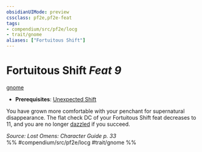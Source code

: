 ```yaml
---
obsidianUIMode: preview
cssclass: pf2e,pf2e-feat
tags:
- compendium/src/pf2e/locg
- trait/gnome
aliases: ["Fortuitous Shift"]
---
```

# Fortuitous Shift  *Feat 9*  
[gnome](/rules/traits/gnome.md)  

- **Prerequisites**: [Unexpected Shift](/compendium/feats/unexpected-shift-locg.md)

You have grown more comfortable with your penchant for supernatural disappearance. The flat check DC of your Fortuitous Shift feat decreases to 11, and you are no longer [dazzled](/rules/conditions.md#Dazzled) if you succeed.

*Source: Lost Omens: Character Guide p. 33*  
%% #compendium/src/pf2e/locg #trait/gnome %%